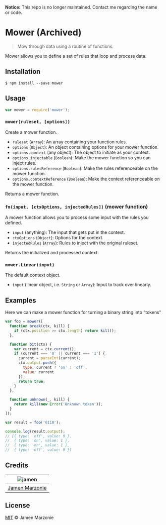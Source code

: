 **Notice:** This repo is no longer maintained.  Contact me regarding the name or code.

# Mower (Archived)
> Mow through data using a routine of functions.

Mower allows you to define a set of rules that loop and process data.

## Installation
```shell
$ npm install --save mower
```

## Usage
```javascript
var mower = require('mower');
```

### `mower(ruleset, [options])`
Create a mower function.
 - `ruleset` (`Array`): An array containing your function rules.
 - `options` (`Object`): An object containing options for your mower function.
 - `options.context` (any object): The object to initiate as your context.
 - `options.injectable` (`Boolean`): Make the mower function so you can inject rules.
 - `options.rulesReference` (`Boolean`): Make the rules referenceable on the mower function.
 - `options.contextReference` (`Boolean`): Make the context referenceable on the mower function.

Returns a mower function.

### `fn(input, [ctxOptions, injectedRules])` (mower function)
A mower function allows you to process some input with the rules you defined.
  - `input` (anything): The input that gets put in the context.
  - `ctxOptions` (`Object`): Options for the context.
  - `injectedRules` (`Array`): Rules to inject with the original ruleset.

Returns the initialized and processed context.

### `mower.Linear(input)`
The default context object.
 - `input` (linear object, i.e. `String` or `Array`): Input to track over linearly.

## Examples
Here we can make a mower function for turning a binary string into "tokens"
```javascript
var foo = mower([
  function break(ctx, kill) {
    if (ctx.position >= ctx.length) return kill();
  },

  function bit(ctx) {
    var current = ctx.current();
    if (current === '0' || current === '1') {
      current = parseInt(current);
      ctx.output.push({
        type: current ? 'on' : 'off',
        value: current
      });
      return true;
    }
  },

  function unknown(_, kill) {
    return kill(new Error('Unknown token'));
  }
]);
```
```javascript
var result = foo('0110');

console.log(result.output);
// [{ type: 'off', value: 0 },
//  { type: 'on', value: 1 },
//  { type: 'on', value: 1 },
//  { type: 'off', value: 0 }]
```

## Credits
| ![jamen][avatar] |
|:---:|
| [Jamen Marzonie][github] |

## License
[MIT](LICENSE) &copy; Jamen Marzonie

[avatar]: https://avatars.githubusercontent.com/u/6251703?v=3&s=125
[github]: https://github.com/jamen
